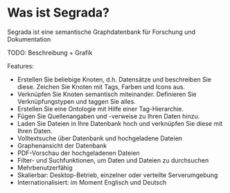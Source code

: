# Was ist Segrada?

Segrada ist eine semantische Graphdatenbank für Forschung und Dokumentation

TODO: Beschreibung + Grafik

Features:

* Erstellen Sie beliebige Knoten, d.h. Datensätze und beschreiben Sie diese. Zeichen Sie Knoten mit Tags, Farben
  und Icons aus.
* Verknüpfen Sie Knoten semantisch miteinander. Definieren Sie Verknüpfungstypen und taggen Sie alles.
* Erstellen Sie eine Ontologie mit Hilfe einer Tag-Hierarchie.
* Fügen Sie Quellenangaben und -verweise zu Ihren Daten hinzu.
* Laden Sie Dateien in Ihre Datenbank hoch und verknüpfen Sie diese mit Ihren Daten.
* Volltextsuche über Datenbank und hochgeladene Dateien
* Graphenansicht der Datenbank
* PDF-Vorschau der hochgeladenen Dateien
* Filter- und Suchfunktionen, um Daten und Dateien zu durchsuchen
* Mehrbenutzerfähig
* Skalierbar: Desktop-Betrieb, einzelner oder verteilte Serverumgebung
* Internationalisiert: im Moment Englisch und Deutsch
